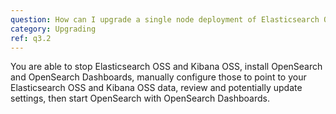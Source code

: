 ```yaml
---
question: How can I upgrade a single node deployment of Elasticsearch OSS and Kibana OSS to OpenSearch and OpenSearch Dashboards?
category: Upgrading
ref: q3.2
---
```

You are able to stop Elasticsearch OSS and Kibana OSS, install OpenSearch and OpenSearch Dashboards, manually configure those to point to your Elasticsearch OSS and Kibana OSS data, review and potentially update settings, then start OpenSearch with OpenSearch Dashboards. 

